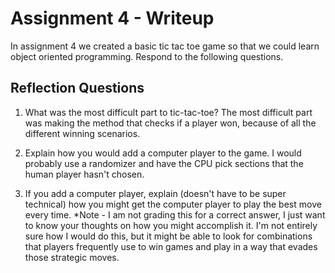 # Assignment 4 - Writeup

In assignment 4 we created a basic tic tac toe game so that we could learn object oriented programming. Respond to the following questions.

## Reflection Questions

1. What was the most difficult part to tic-tac-toe?
The most difficult part was making the method that checks if a player won, because of all the different winning scenarios.

2. Explain how you would add a computer player to the game.
I would probably use a randomizer and have the CPU pick sections that the human player hasn't chosen.

3. If you add a computer player, explain (doesn't have to be super technical) how you might get the computer player to play the best move every time. *Note - I am not grading this for a correct answer, I just want to know your thoughts on how you might accomplish it.
I'm not entirely sure how I would do this, but it might be able to look for combinations that players frequently use to win games and play in a way that evades those strategic moves.